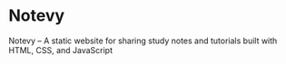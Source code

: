# Notevy
Notevy – A static website for sharing study notes and tutorials built with HTML, CSS, and JavaScript
